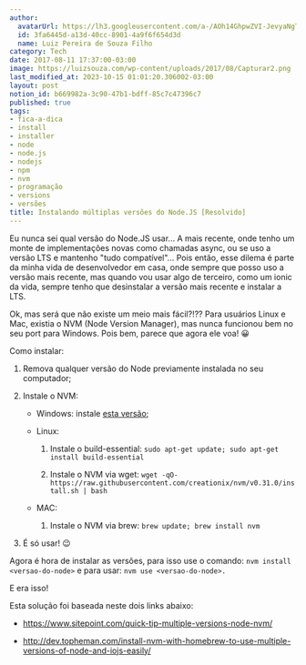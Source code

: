 ```yaml
---
author:
  avatarUrl: https://lh3.googleusercontent.com/a-/AOh14GhpwZVI-JevyaNgTdlrOT6YN20cI6V9Kxtq38Ij8AQ=s100
  id: 3fa6445d-a13d-40cc-8901-4a9f6f654d3d
  name: Luiz Pereira de Souza Filho
category: Tech
date: 2017-08-11 17:37:00-03:00
image: https://luizsouza.com/wp-content/uploads/2017/08/Capturar2.png
last_modified_at: 2023-10-15 01:01:20.306002-03:00
layout: post
notion_id: b669982a-3c90-47b1-bdff-85c7c47396c7
published: true
tags:
- fica-a-dica
- install
- installer
- node
- node.js
- nodejs
- npm
- nvm
- programação
- versions
- versões
title: Instalando múltiplas versões do Node.JS [Resolvido]
---
```


Eu nunca sei qual versão do Node.JS usar... A mais recente, onde tenho um monte de implementações novas como chamadas async, ou se uso a versão LTS e mantenho "tudo compatível"... Pois então, esse dilema é parte da minha vida de desenvolvedor em casa, onde sempre que posso uso a versão mais recente, mas quando vou usar algo de terceiro, como um ionic da vida, sempre tenho que desinstalar a versão mais recente e instalar a LTS.

Ok, mas será que não existe um meio mais fácil?!?? Para usuários Linux e Mac, existia o NVM (Node Version Manager), mas nunca funcionou bem no seu port para Windows. Pois bem, parece que agora ele voa! 😀

Como instalar:

  1. Remova qualquer versão do Node previamente instalada no seu computador;

  2. Instale o NVM:

      * Windows: instale [esta versão](https://github.com/coreybutler/nvm-windows/releases);

      * Linux:

          1. Instale o build-essential: `sudo apt-get update; sudo apt-get install build-essential`

          2. Instale o NVM via wget: `wget -qO- https://raw.githubusercontent.com/creationix/nvm/v0.31.0/install.sh | bash`

      * MAC:

          1. Instale o NVM via brew: `brew update; brew install nvm`

  3. É só usar! 😉

Agora é hora de instalar as versões, para isso use o comando: `nvm install <versao-do-node>` e para usar: `nvm use <versao-do-node>.`

E era isso!

Esta solução foi baseada neste dois links abaixo:

* <https://www.sitepoint.com/quick-tip-multiple-versions-node-nvm/>

* <http://dev.topheman.com/install-nvm-with-homebrew-to-use-multiple-versions-of-node-and-iojs-easily/>
